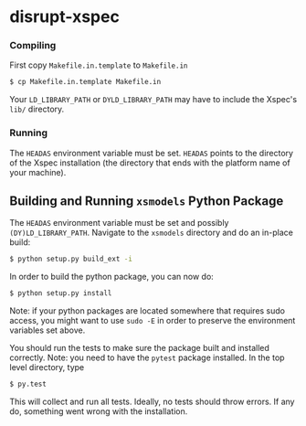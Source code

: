 # disrupt-xspec

### Compiling ###

First copy `Makefile.in.template` to `Makefile.in`

```bash
$ cp Makefile.in.template Makefile.in
```

Your `LD_LIBRARY_PATH` or `DYLD_LIBRARY_PATH` may have to include the Xspec's `lib/` directory.

### Running ###

The `HEADAS` environment variable must be set.  `HEADAS` points to the directory of the Xspec installation (the directory that ends with the platform name of your machine).

## Building and Running `xsmodels` Python Package ##

The `HEADAS` environment variable must be set and possibly `(DY)LD_LIBRARY_PATH`.  Navigate to the `xsmodels` directory and do an in-place build:

```bash
$ python setup.py build_ext -i
```

In order to build the python package, you can now do:

```bash
$ python setup.py install
```

Note: if your python packages are located somewhere that requires sudo access, you might want to use `sudo -E` in order to preserve the environment variables set above.

You should run the tests to make sure the package built and installed correctly. Note: you need to have the `pytest` package installed. In the top level directory, type

```bash
$ py.test
```

This will collect and run all tests. Ideally, no tests should throw errors. If any do, something went wrong with the installation.

